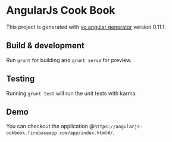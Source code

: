 # AngularJs Cook Book

This project is generated with [yo angular generator](https://github.com/yeoman/generator-angular)
version 0.11.1.

## Build & development

Run `grunt` for building and `grunt serve` for preview.

## Testing

Running `grunt test` will run the unit tests with karma.


## Demo
You can checkout the application @`https://angularjs-ookbook.firebaseapp.com/app/index.html#/`.
